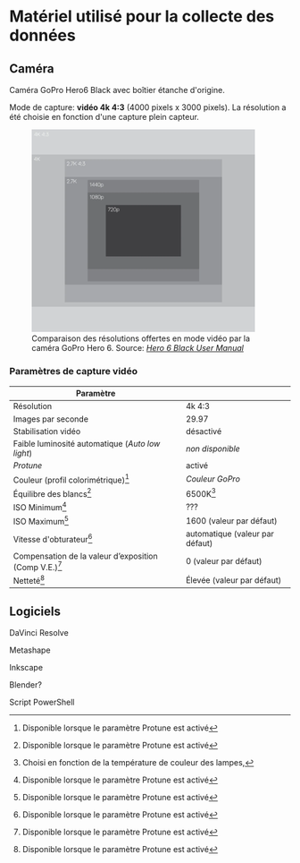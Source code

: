# Matériel utilisé pour la collecte des données

## Caméra

Caméra GoPro Hero6 Black avec boîtier étanche d'origine.

Mode de capture: **vidéo 4k 4:3** (4000 pixels x 3000 pixels). La résolution a été choisie en fonction d'une capture plein capteur.

<figure>
    <img src="./assets/gopro-hero6-video-resolutions.webp" alt="Comparaison des résolutions offertes en mode vidéo par la caméra GoPro Hero 6" width="400">
    <figcaption>Comparaison des résolutions offertes en mode vidéo par la caméra GoPro Hero 6. Source: <cite><a href="https://gopro.com/content/dam/help/hero6-black/manuals/HERO6Black_UM_ENG_REVB.pdf">Hero 6 Black User Manual</a></cite></figcaption>
</figure>

### Paramètres de capture vidéo

| Paramètre                                              |                                 |
| ------------------------------------------------------ | ------------------------------- |
| Résolution                                             | 4k 4:3                          |
| Images par seconde                                     | 29.97                           |
| Stabilisation vidéo                                    | désactivé                       |
| Faible luminosité automatique (_Auto low light_)       | _non disponible_                |
| _Protune_                                              | activé                          |
| Couleur (profil colorimétrique)[^1]                    | _Couleur GoPro_                 |
| Équilibre des blancs[^1]                               | 6500K[^2]                       |
| ISO Minimum[^1]                                        | ???                             |
| ISO Maximum[^1]                                        | 1600 (valeur par défaut)        |
| Vitesse d'obturateur[^1]                               | automatique (valeur par défaut) |
| Compensation de la valeur d’exposition (Comp V.E.)[^1] | 0 (valeur par défaut)           |
| Netteté[^1]                                            | Élevée (valeur par défaut)      |

## Logiciels

DaVinci Resolve

Metashape

Inkscape

Blender?

Script PowerShell

[^1]: Disponible lorsque le paramètre Protune est activé
[^2]: Choisi en fonction de la température de couleur des lampes,
